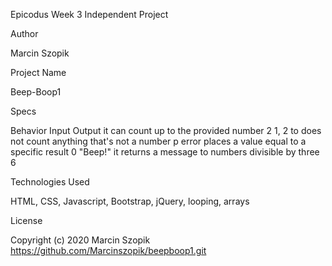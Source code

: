 Epicodus Week 3 Independent Project

Author

Marcin Szopik

Project Name

Beep-Boop1

Specs

Behavior	Input	Output
it can count up to the provided number	2	1, 2
to does not count anything that's not a number	p	error
places a value equal to a specific result	0	"Beep!"
it returns a message to numbers divisible by three	6	




Technologies Used

HTML, CSS, Javascript, Bootstrap, jQuery, looping, arrays

 
License

Copyright (c) 2020 Marcin Szopik https://github.com/Marcinszopik/beepboop1.git
